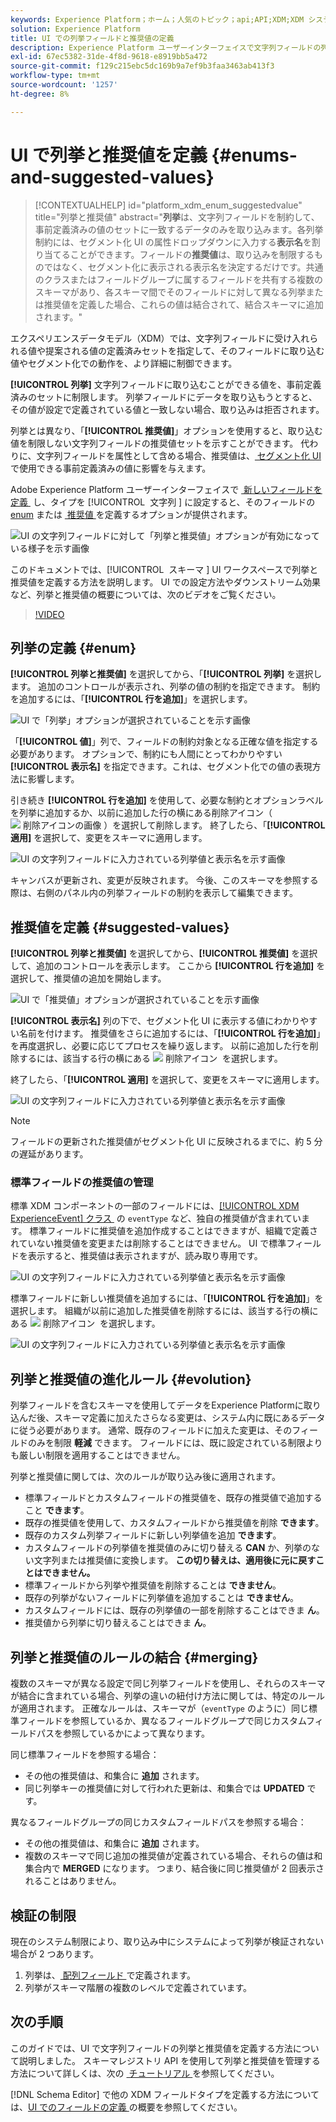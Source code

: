 ```yaml
---
keywords: Experience Platform；ホーム；人気のトピック；api;API;XDM;XDM システム；エクスペリエンスデータモデル；データモデル；ui；ワークスペース；列挙；フィールド；
solution: Experience Platform
title: UI での列挙フィールドと推奨値の定義
description: Experience Platform ユーザーインターフェイスで文字列フィールドの列挙と推奨値を定義する方法について説明します。
exl-id: 67ec5382-31de-4f8d-9618-e8919bb5a472
source-git-commit: f129c215ebc5dc169b9a7ef9b3faa3463ab413f3
workflow-type: tm+mt
source-wordcount: '1257'
ht-degree: 8%

---
```


# UI で列挙と推奨値を定義 {#enums-and-suggested-values}

>[!CONTEXTUALHELP]
>id="platform_xdm_enum_suggestedvalue"
>title="列挙と推奨値"
>abstract="**列挙**&#x200B;は、文字列フィールドを制約して、事前定義済みの値のセットに一致するデータのみを取り込みます。各列挙制約には、セグメント化 UI の属性ドロップダウンに入力する&#x200B;**表示名**&#x200B;を割り当てることができます。フィールドの&#x200B;**推奨値**&#x200B;は、取り込みを制限するものではなく、セグメント化に表示される表示名を決定するだけです。共通のクラスまたはフィールドグループに属するフィールドを共有する複数のスキーマがあり、各スキーマ間でそのフィールドに対して異なる列挙または推奨値を定義した場合、これらの値は結合されて、結合スキーマに追加されます。"

エクスペリエンスデータモデル（XDM）では、文字列フィールドに受け入れられる値や提案される値の定義済みセットを指定して、そのフィールドに取り込む値やセグメント化での動作を、より詳細に制御できます。

**[!UICONTROL 列挙]** 文字列フィールドに取り込むことができる値を、事前定義済みのセットに制限します。 列挙フィールドにデータを取り込もうとすると、その値が設定で定義されている値と一致しない場合、取り込みは拒否されます。

列挙とは異なり、「**[!UICONTROL 推奨値]**」オプションを使用すると、取り込む値を制限しない文字列フィールドの推奨値セットを示すことができます。 代わりに、文字列フィールドを属性として含める場合、推奨値は、[&#x200B; セグメント化 UI](../../../segmentation/ui/overview.md) で使用できる事前定義済みの値に影響を与えます。

Adobe Experience Platform ユーザーインターフェイスで [&#x200B; 新しいフィールドを定義 &#x200B;](./overview.md#define) し、タイプを [!UICONTROL &#x200B; 文字列 &#x200B;] に設定すると、そのフィールドの [enum](#enum) または [&#x200B; 推奨値 &#x200B;](#suggested-values) を定義するオプションが提供されます。

![UI の文字列フィールドに対して「列挙と推奨値」オプションが有効になっている様子を示す画像 &#x200B;](../../images/ui/fields/enum/enum-options-selected.png)

このドキュメントでは、[!UICONTROL &#x200B; スキーマ &#x200B;] UI ワークスペースで列挙と推奨値を定義する方法を説明します。 UI での設定方法やダウンストリーム効果など、列挙と推奨値の概要については、次のビデオをご覧ください。

>[!VIDEO](https://video.tv.adobe.com/v/3413679/?quality=12&learn=on&captions=jpn)

## 列挙の定義 {#enum}

**[!UICONTROL 列挙と推奨値]** を選択してから、「**[!UICONTROL 列挙]** を選択します。 追加のコントロールが表示され、列挙の値の制約を指定できます。 制約を追加するには、「**[!UICONTROL 行を追加]**」を選択します。

![UI で「列挙」オプションが選択されていることを示す画像 &#x200B;](../../images/ui/fields/enum/enum-add-row.png)

「**[!UICONTROL 値]**」列で、フィールドの制約対象となる正確な値を指定する必要があります。 オプションで、制約にも人間にとってわかりやすい **[!UICONTROL 表示名]** を指定できます。これは、セグメント化での値の表現方法に影響します。

引き続き **[!UICONTROL 行を追加]** を使用して、必要な制約とオプションラベルを列挙に追加するか、以前に追加した行の横にある削除アイコン（![&#x200B; 削除アイコンの画像 &#x200B;](/help/images/icons/remove-circle.png)）を選択して削除します。 終了したら、「**[!UICONTROL 適用]** を選択して、変更をスキーマに適用します。

![UI の文字列フィールドに入力されている列挙値と表示名を示す画像 &#x200B;](../../images/ui/fields/enum/enum-confirm.png)

キャンバスが更新され、変更が反映されます。 今後、このスキーマを参照する際は、右側のパネル内の列挙フィールドの制約を表示して編集できます。

## 推奨値を定義 {#suggested-values}

**[!UICONTROL 列挙と推奨値]** を選択してから、**[!UICONTROL 推奨値]** を選択して、追加のコントロールを表示します。 ここから **[!UICONTROL 行を追加]** を選択して、推奨値の追加を開始します。

![UI で「推奨値」オプションが選択されていることを示す画像 &#x200B;](../../images/ui/fields/enum/suggested-add-row.png)

**[!UICONTROL 表示名]** 列の下で、セグメント化 UI に表示する値にわかりやすい名前を付けます。 推奨値をさらに追加するには、「**[!UICONTROL 行を追加]**」を再度選択し、必要に応じてプロセスを繰り返します。 以前に追加した行を削除するには、該当する行の横にある ![&#x200B; 削除アイコン &#x200B;](/help/images/icons/remove-circle.png) を選択します。

終了したら、「**[!UICONTROL 適用]** を選択して、変更をスキーマに適用します。

![UI の文字列フィールドに入力されている列挙値と表示名を示す画像 &#x200B;](../../images/ui/fields/enum/suggested-confirm.png)

>[!NOTE]
>
>フィールドの更新された推奨値がセグメント化 UI に反映されるまでに、約 5 分の遅延があります。

### 標準フィールドの推奨値の管理

標準 XDM コンポーネントの一部のフィールドには、[[!UICONTROL XDM ExperienceEvent] クラス &#x200B;](../../classes/experienceevent.md) の `eventType` など、独自の推奨値が含まれています。 標準フィールドに推奨値を追加作成することはできますが、組織で定義されていない推奨値を変更または削除することはできません。 UI で標準フィールドを表示すると、推奨値は表示されますが、読み取り専用です。

![UI の文字列フィールドに入力されている列挙値と表示名を示す画像 &#x200B;](../../images/ui/fields/enum/suggested-standard.png)

標準フィールドに新しい推奨値を追加するには、「**[!UICONTROL 行を追加]**」を選択します。 組織が以前に追加した推奨値を削除するには、該当する行の横にある ![&#x200B; 削除アイコン &#x200B;](/help/images/icons/remove-circle.png) を選択します。

![UI の文字列フィールドに入力されている列挙値と表示名を示す画像 &#x200B;](../../images/ui/fields/enum/suggested-standard-add.png)

<!-- ### Removing suggested values for standard fields

Only suggested values that you define can be removed from a standard field. Existing suggested values can be disabled so that they no longer appear in the segmentation dropdown, but they cannot be removed outright.

For example, consider a profile schema where the a suggested value for the standard `person.gender` field is disabled:

![Image showing the enum values and display names filled out for the string field in the UI](../../images/ui/fields/enum/standard-enum-disabled.png)

In this example, the display name "[!UICONTROL Non-specific]" is now disabled from being shown in the segmentation dropdown list. However, the value `non_specific` is still part of the list of enumerated fields and is therefore still allowed on ingestion. In other words, you cannot disable the actual enum value for the standard field as it would go against the principle of only allowing changes that make a field less restrictive.

See the [section below](#evolution) for more information on the rules for updating enums and suggested values for existing schema fields. -->

## 列挙と推奨値の進化ルール {#evolution}

列挙フィールドを含むスキーマを使用してデータをExperience Platformに取り込んだ後、スキーマ定義に加えたさらなる変更は、システム内に既にあるデータに従う必要があります。 通常、既存のフィールドに加えた変更は、そのフィールドのみを制限 **軽減** できます。 フィールドには、既に設定されている制限よりも厳しい制限を適用することはできません。

列挙と推奨値に関しては、次のルールが取り込み後に適用されます。

* 標準フィールドとカスタムフィールドの推奨値を、既存の推奨値で追加すること **できます**。
* 既存の推奨値を使用して、カスタムフィールドから推奨値を削除 **できます**。
* 既存のカスタム列挙フィールドに新しい列挙値を追加 **できます**。
* カスタムフィールドの列挙値を推奨値のみに切り替える **CAN** か、列挙のない文字列または推奨値に変換します。 **この切り替えは、適用後に元に戻すことはできません。**
* 標準フィールドから列挙や推奨値を削除することは **できません**。
* 既存の列挙がないフィールドに列挙値を追加することは **できません**。
* カスタムフィールドには、既存の列挙値の一部を削除することはできま **ん**。
* 推奨値から列挙に切り替えることはできま **ん**。

## 列挙と推奨値のルールの結合 {#merging}

複数のスキーマが異なる設定で同じ列挙フィールドを使用し、それらのスキーマが結合に含まれている場合、列挙の違いの紐付け方法に関しては、特定のルールが適用されます。 正確なルールは、スキーマが（`eventType` のように）同じ標準フィールドを参照しているか、異なるフィールドグループで同じカスタムフィールドパスを参照しているかによって異なります。

同じ標準フィールドを参照する場合：

* その他の推奨値は、和集合に **追加** されます。
* 同じ列挙キーの推奨値に対して行われた更新は、和集合では **UPDATED** です。

異なるフィールドグループの同じカスタムフィールドパスを参照する場合：

* その他の推奨値は、和集合に **追加** されます。
* 複数のスキーマで同じ追加の推奨値が定義されている場合、それらの値は和集合内で **MERGED** になります。 つまり、結合後に同じ推奨値が 2 回表示されることはありません。

## 検証の制限

現在のシステム制限により、取り込み中にシステムによって列挙が検証されない場合が 2 つあります。

1. 列挙は、[&#x200B; 配列フィールド &#x200B;](./array.md) で定義されます。
1. 列挙がスキーマ階層の複数のレベルで定義されています。

## 次の手順

このガイドでは、UI で文字列フィールドの列挙と推奨値を定義する方法について説明しました。 スキーマレジストリ API を使用して列挙と推奨値を管理する方法について詳しくは、次の [&#x200B; チュートリアル &#x200B;](../../tutorials/suggested-values.md) を参照してください。

[!DNL Schema Editor] で他の XDM フィールドタイプを定義する方法については、[UI でのフィールドの定義 &#x200B;](./overview.md#special) の概要を参照してください。
